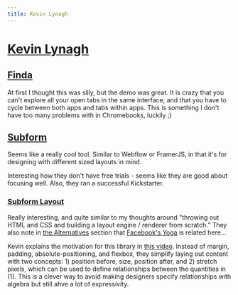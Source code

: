 ```yaml
---
title: Kevin Lynagh
---
```


# [Kevin Lynagh](https://kevinlynagh.com/)

## [Finda](https://kevinlynagh.com/datatron/)

At first I thought this was silly, but the demo was great. It is crazy that you can't explore all your open tabs in the same interface, and that you have to cycle between both apps and tabs within apps. This is something I don't have too many problems with in Chromebooks, luckily ;)

## [Subform](https://subformapp.com/)

Seems like a really cool tool. Similar to Webflow or FramerJS, in that it's for designing with different sized layouts in mind. 

Interesting how they don't have free trials - seems like they are good about focusing well. Also, they ran a successful Kickstarter.

### [Subform Layout](https://github.com/lynaghk/subform-layout)

Really interesting, and quite similar to my thoughts around "throwing out HTML and CSS and building a layout engine / renderer from scratch." They also note in [the Alternatives](https://github.com/lynaghk/subform-layout#alternatives) section that [Facebook's Yoga](https://github.com/facebook/yoga) is related here...

Kevin explains the motivation for this library in [this video](https://www.deconstructconf.com/2017/kevin-lynagh-choosing-features). Instead of margin, padding, absolute-positioning, and flexbox, they simplify laying out content with two concepts: 1) position before, size, position after, and 2) stretch pixels, which can be used to define relationships between the quantities in (1). This is a clever way to avoid making designers specify relationships with algebra but still ahve a lot of expressivity.

<script>

(function(i,s,o,g,r,a,m){i['GoogleAnalyticsObject']=r;i[r]=i[r]||function(){
(i[r].q=i[r].q||[]).push(arguments)},i[r].l=1*new Date();a=s.createElement(o),
m=s.getElementsByTagName(o)[0];a.async=1;a.src=g;m.parentNode.insertBefore(a,m)
})(window,document,'script','https://www.google-analytics.com/analytics.js','ga');

ga('create', 'UA-103157758-1', 'auto');
ga('send', 'pageview');

</script>
